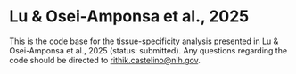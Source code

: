 # Lu & Osei-Amponsa et al., 2025

This is the code base for the tissue-specificity analysis presented in Lu & Osei-Amponsa et al., 2025 (status: submitted).
Any questions regarding the code should be directed to rithik.castelino@nih.gov.

